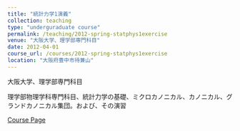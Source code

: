 ```yaml
---
title: "統計力学1演義"
collection: teaching
type: "underguraduate course"
permalink: /teaching/2012-spring-statphys1exercise
venue: "大阪大学、理学部専門科目"
date: 2012-04-01
course_url: /courses/2012-spring-statphys1exercise
location: "大阪府豊中市待兼山"
---
```


大阪大学、理学部専門科目

理学部物理学科専門科目、統計力学の基礎、ミクロカノニカル、カノニカル、グランドカノニカル集団。および、その演習


<a href='https://stsykw.github.io/courses/2012-spring-statphys1exercise'>Course Page</a>

